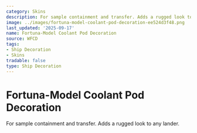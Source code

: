 ```yaml
---
category: Skins
description: For sample containment and transfer. Adds a rugged look to any lander.
image: ../images/fortuna-model-coolant-pod-decoration-ee524d3f48.png
last_updated: '2025-09-17'
name: Fortuna-Model Coolant Pod Decoration
source: WFCD
tags:
- Ship Decoration
- Skins
tradable: false
type: Ship Decoration
---
```


# Fortuna-Model Coolant Pod Decoration

For sample containment and transfer. Adds a rugged look to any lander.

